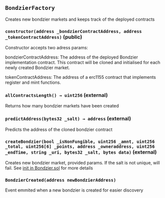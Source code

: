 ## `BondzierFactory`



Creates new bondzier markets and keeps track of the deployed contracts


### `constructor(address _bondzierContractAddress, address _tokenContractAddress)` (public)



Constructor accepts two adress params: 

bondzierContractAddress: The address of the deployed Bondzier implementation contract. This contract will be cloned and initialised for each newly created Bondzier market.

tokenContractAddress: The address of a erc1155 contract that implements register and mint functions.

### `allContractsLength() → uint256` (external)



Returns how many bondzier markets have been created

### `predictAddress(bytes32 _salt) → address` (external)



Predicts the address of the cloned bondzier contract

### `createBondzier(bool _isNonFungible, uint256 _amnt, uint256 _total, uint256[6] _points, address _owneraddress, uint256 _endTime, string _uri, bytes32 _salt, bytes data)` (external)



Creates new bondzier market, provided params. If the salt is not unique, will fail. See [init in Bondzier.sol](/docs/Bondzier.md##inituint128-_nonce-bool-_isnonfungible-uint256-_amnt-uint256-_total-uint2566-_points-address-_owneraddress-uint256-_endtime-string-_uri-address-_tokencontractaddress-bytes-_data-public) for more details


### `BondzierCreated(address newBondzierAddress)`



Event emmited when a new bondzier is created for easier discovery


